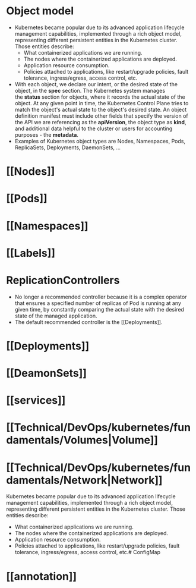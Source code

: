 # Object model
- Kubernetes became popular due to its advanced application lifecycle management capabilities, implemented through a rich object model, representing different persistent entities in the Kubernetes cluster. Those entities describe:
	- What containerized applications we are running.
	- The nodes where the containerized applications are deployed.
	- Application resource consumption.
	- Policies attached to applications, like restart/upgrade policies, fault tolerance, ingress/egress, access control, etc.
- With each object, we declare our intent, or the desired state of the object, in the **spec** section. The Kubernetes system manages the **status** section for objects, where it records the actual state of the object. At any given point in time, the Kubernetes Control Plane tries to match the object's actual state to the object's desired state. An object definition manifest must include other fields that specify the version of the API we are referencing as the **apiVersion**, the object type as **kind**, and additional data helpful to the cluster or users for accounting purposes - the **metadata**.
- Examples of Kubernetes object types are Nodes, Namespaces, Pods, ReplicaSets, Deployments, DaemonSets, ...
# [[Nodes]]
# [[Pods]]
# [[Namespaces]]
# [[Labels]]
# ReplicationControllers
- No longer a recommended controller because it is a complex operator that ensures a specified number of replicas of Pod is running at any given time, by constantly comparing the actual state with the desired state of the managed application.
- The default recommended controller is the [[Deployments]].
# [[Deployments]]
# [[DeamonSets]]
# [[services]]
# [[Technical/DevOps/kubernetes/fundamentals/Volumes|Volume]]
# [[Technical/DevOps/kubernetes/fundamentals/Network|Network]]
Kubernetes became popular due to its advanced application lifecycle management capabilities, implemented through a rich object model, representing different persistent entities in the Kubernetes cluster. Those entities describe:

- What containerized applications we are running.
- The nodes where the containerized applications are deployed.
- Application resource consumption.
- Policies attached to applications, like restart/upgrade policies, fault tolerance, ingress/egress, access control, etc.# ConfigMap
# [[annotation]]